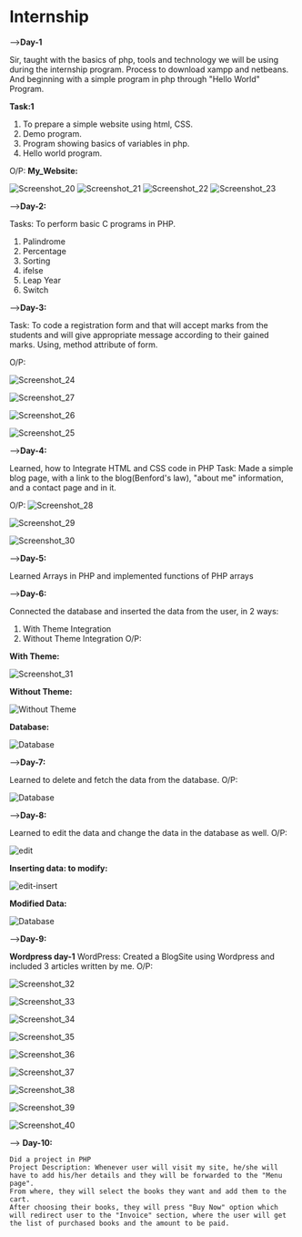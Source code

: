 # Internship
-->**Day-1**

  Sir, taught with the basics of php, tools and technology we will be using during the internship program.
  Process to download xampp and netbeans.
  And beginning with a simple program in php through "Hello World" Program.
  
  **Task:1** 
  1) To prepare a simple website using html, CSS.
  2) Demo program.
  3) Program showing basics of variables in php.
  4) Hello world program.
  
  O/P:
  **My_Website:**
  
  ![Screenshot_20](https://user-images.githubusercontent.com/49318251/121220930-b4e38980-c8a2-11eb-83fe-0a2c45ef043e.png)
  ![Screenshot_21](https://user-images.githubusercontent.com/49318251/121221060-d3e21b80-c8a2-11eb-9361-0447759f9ca7.png)
  ![Screenshot_22](https://user-images.githubusercontent.com/49318251/121221109-de9cb080-c8a2-11eb-990d-45176ae7ca99.png)
  ![Screenshot_23](https://user-images.githubusercontent.com/49318251/121221230-faa05200-c8a2-11eb-8fb4-64c98c8ccea7.png)
  
  
  
  
-->**Day-2:**

  Tasks: To perform basic C programs in PHP.
  1) Palindrome
  2) Percentage
  3) Sorting
  4) ifelse
  5) Leap Year
  6) Switch
  
  
-->**Day-3:**

  Task: To code a registration form and that will accept marks from the students and will give appropriate message according to their gained marks.
  Using, method attribute of form.
  
  O/P:
  
  ![Screenshot_24](https://user-images.githubusercontent.com/49318251/121222256-004a6780-c8a4-11eb-8632-14db1d65d6fe.png)
  
  ![Screenshot_27](https://user-images.githubusercontent.com/49318251/121222328-15bf9180-c8a4-11eb-8353-f4e5663a2f6c.png)
  
  ![Screenshot_26](https://user-images.githubusercontent.com/49318251/121222376-2112bd00-c8a4-11eb-93bc-f3ad3516149d.png)
  
  ![Screenshot_25](https://user-images.githubusercontent.com/49318251/121222426-296af800-c8a4-11eb-9424-126727a67058.png)
  
  
  
-->**Day-4:**

  Learned, how to Integrate HTML and CSS code in PHP
  Task: Made a simple blog page, with a link to the blog(Benford's law), "about me" information, and a contact page and in it.
  
  O/P:
  ![Screenshot_28](https://user-images.githubusercontent.com/49318251/121225137-db0b2880-c8a6-11eb-9d31-615893ce0f07.png)
  
  ![Screenshot_29](https://user-images.githubusercontent.com/49318251/121225189-e8281780-c8a6-11eb-9b13-5b86e3a042e7.png)

  ![Screenshot_30](https://user-images.githubusercontent.com/49318251/121225381-17d71f80-c8a7-11eb-9414-045d677371f4.png)
  
  
-->**Day-5:**
  
  Learned Arrays in PHP and implemented functions of PHP arrays

-->**Day-6:**

  Connected the database and inserted the data from the user, in 2 ways:
  1) With Theme Integration
  2) Without Theme Integration
  O/P:
  
  **With Theme:**
  
  ![Screenshot_31](https://user-images.githubusercontent.com/49318251/121225542-3e955600-c8a7-11eb-931a-6cfc71ac0a74.png)
  
  
  **Without Theme:**
  
  ![Without Theme](https://user-images.githubusercontent.com/49318251/121226038-be232500-c8a7-11eb-811e-e11d357ba733.PNG)
  
  
  **Database:**
  
  ![Database](https://user-images.githubusercontent.com/49318251/121225842-8fa54a00-c8a7-11eb-9afa-35e089c7b780.PNG)
  
  
  
-->**Day-7:**

  Learned to delete and fetch the data from the database.
  O/P: 
  
  ![Database](https://user-images.githubusercontent.com/49318251/121225842-8fa54a00-c8a7-11eb-9afa-35e089c7b780.PNG)
  
-->**Day-8:**
  
  Learned to edit the data and change the data in the database as well.
  O/P:
  
  ![edit](https://user-images.githubusercontent.com/49318251/121226882-a5673f00-c8a8-11eb-8c39-67336843d727.PNG)

  **Inserting data: to modify:**
  
  ![edit-insert](https://user-images.githubusercontent.com/49318251/121226943-b2842e00-c8a8-11eb-8632-8bfc3eb80fae.PNG)
  
  **Modified Data:**
  
  ![Database](https://user-images.githubusercontent.com/49318251/121225842-8fa54a00-c8a7-11eb-9afa-35e089c7b780.PNG)
  
  
-->**Day-9:**

  **Wordpress day-1**
  WordPress: Created a BlogSite using Wordpress and included 3 articles written by me.
  O/P:
  
  ![Screenshot_32](https://user-images.githubusercontent.com/49318251/121228033-e744b500-c8a9-11eb-8442-bd922546eb74.png)
  

![Screenshot_33](https://user-images.githubusercontent.com/49318251/121228073-f166b380-c8a9-11eb-93ab-e5079b40f7fe.png)


![Screenshot_34](https://user-images.githubusercontent.com/49318251/121228095-f6c3fe00-c8a9-11eb-8439-497df7dc8700.png)


![Screenshot_35](https://user-images.githubusercontent.com/49318251/121228109-fa578500-c8a9-11eb-8790-f87e2da45ac7.png)


![Screenshot_36](https://user-images.githubusercontent.com/49318251/121228123-fcb9df00-c8a9-11eb-922b-91758975dfc2.png)


![Screenshot_37](https://user-images.githubusercontent.com/49318251/121228142-017e9300-c8aa-11eb-8831-53e36c6ec08e.png)


![Screenshot_38](https://user-images.githubusercontent.com/49318251/121228160-07747400-c8aa-11eb-9951-e9498d9d4c3c.png)


![Screenshot_39](https://user-images.githubusercontent.com/49318251/121228173-0b07fb00-c8aa-11eb-81a7-83f1509f5a71.png)


![Screenshot_40](https://user-images.githubusercontent.com/49318251/121228191-122f0900-c8aa-11eb-930e-b96a9453f92d.png)


  
  
  
--> **Day-10:**
    
    Did a project in PHP 
    Project Description: Whenever user will visit my site, he/she will have to add his/her details and they will be forwarded to the "Menu page". 
    From where, they will select the books they want and add them to the cart. 
    After choosing their books, they will press "Buy Now" option which will redirect user to the "Invoice" section, where the user will get the list of purchased books and the amount to be paid.
    
  
  
  
  
